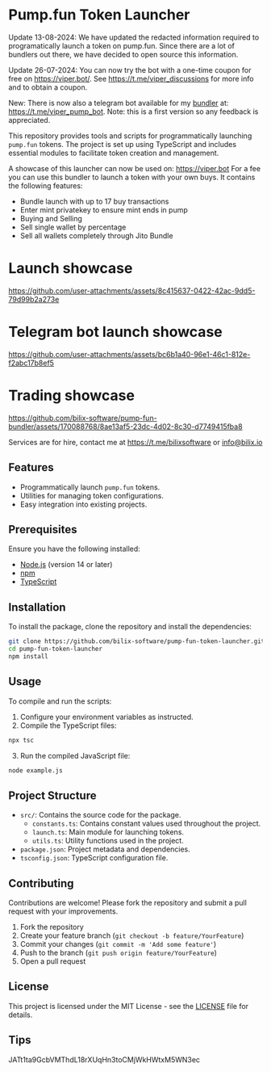 
# Pump.fun Token Launcher
Update 13-08-2024: We have updated the redacted information required to programatically launch a token on pump.fun. Since there are a lot of bundlers out there, we have decided to open source this information.

Update 26-07-2024: You can now try the bot with a one-time coupon for free on https://viper.bot/. See https://t.me/viper_discussions for more info and to obtain a coupon.

New: There is now also a telegram bot available for my [bundler]([https://nodejs.org/](https://github.com/bilix-software/pump-fun-bundler)) at: https://t.me/viper_pump_bot.  Note: this is a first version so any feedback is appreciated.

This repository provides tools and scripts for programmatically launching `pump.fun` tokens. The project is set up using TypeScript and includes essential modules to facilitate token creation and management.

A showcase of this launcher can now be used on: https://viper.bot
For a fee you can use this bundler to launch a token with your own buys.
It contains the following features:
  - Bundle launch with up to 17 buy transactions
  - Enter mint privatekey to ensure mint ends in pump
  - Buying and Selling
  - Sell single wallet by percentage
  - Sell all wallets completely through Jito Bundle

# Launch showcase
https://github.com/user-attachments/assets/8c415637-0422-42ac-9dd5-79d99b2a273e

# Telegram bot launch showcase
https://github.com/user-attachments/assets/bc6b1a40-96e1-46c1-812e-f2abc17b8ef5

# Trading showcase
https://github.com/bilix-software/pump-fun-bundler/assets/170088768/8ae13af5-23dc-4d02-8c30-d7749415fba8

Services are for hire, contact me at https://t.me/bilixsoftware or info@bilix.io
## Features

- Programmatically launch `pump.fun` tokens.
- Utilities for managing token configurations.
- Easy integration into existing projects.

## Prerequisites

Ensure you have the following installed:

- [Node.js](https://nodejs.org/) (version 14 or later)
- [npm](https://www.npmjs.com/)
- [TypeScript](https://www.typescriptlang.org/)

## Installation

To install the package, clone the repository and install the dependencies:

```bash
git clone https://github.com/bilix-software/pump-fun-token-launcher.git
cd pump-fun-token-launcher
npm install
```

## Usage

To compile and run the scripts:

1. Configure your environment variables as instructed.
2. Compile the TypeScript files:

```bash
npx tsc
```

3. Run the compiled JavaScript file:

```bash
node example.js
```

## Project Structure

- `src/`: Contains the source code for the package.
    - `constants.ts`: Contains constant values used throughout the project.
    - `launch.ts`: Main module for launching tokens.
    - `utils.ts`: Utility functions used in the project.
- `package.json`: Project metadata and dependencies.
- `tsconfig.json`: TypeScript configuration file.

## Contributing

Contributions are welcome! Please fork the repository and submit a pull request with your improvements.

1. Fork the repository
2. Create your feature branch (`git checkout -b feature/YourFeature`)
3. Commit your changes (`git commit -m 'Add some feature'`)
4. Push to the branch (`git push origin feature/YourFeature`)
5. Open a pull request

## License

This project is licensed under the MIT License - see the [LICENSE](LICENSE) file for details.

## Tips
JATt1ta9GcbVMThdL18rXUqHn3toCMjWkHWtxM5WN3ec

